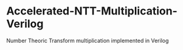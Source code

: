 # Accelerated-NTT-Multiplication-Verilog
Number Theoric Transform multiplication implemented in Verilog
